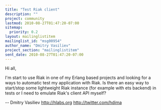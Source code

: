 ```yaml
---
title: "Test Riak client"
description: ""
project: community
lastmod: 2010-08-27T01:47:20-07:00
sitemap:
  priority: 0.2
layout: mailinglistitem
mailinglist_id: "msg00954"
author_name: "Dmitry Vasiliev"
project_section: "mailinglistitem"
sent_date: 2010-08-27T01:47:20-07:00
---
```


Hi all,

I'm start to use Riak in one of my Erlang based projects and looking for 
a ways to automatic test my application with Riak. Is there an easy way 
to start/stop some lightweight Riak instance (for example with ets 
backend) in tests or I need to emulate Riak's client API myself?


--
Dmitry Vasiliev 
http://hlabs.org
http://twitter.com/hdima

